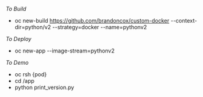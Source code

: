 *To Build*
 - oc new-build https://github.com/brandoncox/custom-docker --context-dir=python/v2 --strategy=docker --name=pythonv2
 
*To Deploy*
 - oc new-app --image-stream=pythonv2

*To Demo*
 - oc rsh {pod}
 - cd /app       
 - python print_version.py
